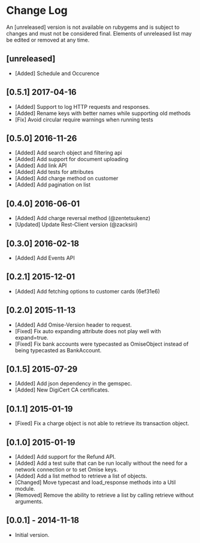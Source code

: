# Change Log

An [unreleased] version is not available on rubygems and is subject to changes and must not be considered final. Elements of unreleased list may be edited or removed at any time.

## [unreleased]

- [Added] Schedule and Occurence

## [0.5.1] 2017-04-16

- [Added] Support to log HTTP requests and responses.
- [Added] Rename keys with better names while supporting old methods
- [Fix] Avoid circular require warnings when running tests

## [0.5.0] 2016-11-26

- [Added] Add search object and filtering api
- [Added] Add support for document uploading
- [Added] Add link API
- [Added] Add tests for attributes
- [Added] Add charge method on customer
- [Added] Add pagination on list

## [0.4.0] 2016-06-01

- [Added] Add charge reversal method (@zentetsukenz)
- [Updated] Update Rest-Client version (@zacksiri)

## [0.3.0] 2016-02-18

- [Added] Add Events API

## [0.2.1] 2015-12-01

- [Added] Add fetching options to customer cards (6ef31e6)

## [0.2.0] 2015-11-13

- [Added] Add Omise-Version header to request.
- [Fixed] Fix auto expanding attribute does not play well with expand=true.
- [Fixed] Fix bank accounts were typecasted as OmiseObject instead of being
          typecasted as BankAccount.

## [0.1.5] 2015-07-29

- [Added] Add json dependency in the gemspec.
- [Added] New DigiCert CA certificates.

## [0.1.1] 2015-01-19

- [Fixed] Fix a charge object is not able to retrieve its transaction object.

## [0.1.0] 2015-01-19

- [Added] Add support for the Refund API.
- [Added] Add a test suite that can be run locally without the need for a    
          network connection or to set Omise keys.
- [Added] Add a list method to retrieve a list of objects.
- [Changed] Move typecast and load_response methods into a Util module.
- [Removed] Remove the ability to retrieve a list by calling retrieve without
            arguments.

## [0.0.1] - 2014-11-18

- Initial version.
